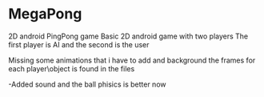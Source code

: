 # MegaPong
2D android PingPong game
Basic 2D android game with two players
The first player is AI
and the second is the user

Missing some animations that i have to add and background
the frames for each player\object is found in the files

-Added sound and the ball phisics is better now
